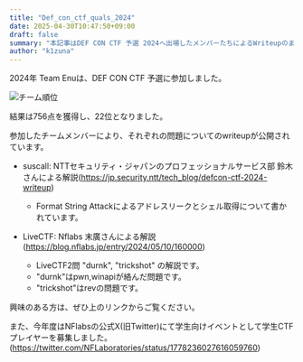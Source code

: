 ```yaml
---
title: "Def_con_ctf_quals_2024"
date: 2025-04-30T10:47:50+09:00
draft: false
summary: "本記事はDEF CON CTF 予選 2024へ出場したメンバーたちによるWriteupのまとめです。"
author: "k1zuna"
---
```


2024年 Team Enuは、DEF CON CTF 予選に参加しました。

![チーム順位](/writeup/def_con_ctf_quals_2024/team_result.png)

結果は756点を獲得し、22位となりました。

参加したチームメンバーにより、それぞれの問題についてのwriteupが公開されています。

- suscall: NTTセキュリティ・ジャパンのプロフェッショナルサービス部 鈴木さんによる解説(<https://jp.security.ntt/tech_blog/defcon-ctf-2024-writeup>)
    - Format String Attackによるアドレスリークとシェル取得について書かれています。
    



- LiveCTF: Nflabs 末廣さんによる解説(<https://blog.nflabs.jp/entry/2024/05/10/160000>)
    - LiveCTF2問 "durnk", "trickshot" の解説です。
    - "durnk"はpwn,winapiが絡んだ問題です。
    - "trickshot"はrevの問題です。


興味のある方は、ぜひ上のリンクからご覧ください。

また、今年度はNFlabsの公式X(旧Twitter)にて学生向けイベントとして学生CTFプレイヤーを募集しました。
(<https://twitter.com/NFLaboratories/status/1778236027616059760>)
